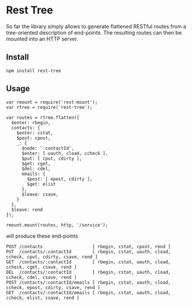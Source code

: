Rest Tree
=========

So far the library simply allows to generate flattened RESTful routes from a
tree-oriented description of end-points. The resulting routes can then be
mounted into an HTTP server.

Install
-------

    npm install rest-tree

Usage
-----

    var rmount = require('rest-mount');
    var rtree = require('rest-tree');

    var routes = rtree.flatten({
      $enter: rbegin,
      contacts: {
        $enter: cstat,
        $post: cpost,
        _: {
          $node: ':contactId',
          $enter: [ uauth, cload, ccheck ],
          $put: [ cput, cdirty ],
          $get: cget,
          $del: cdel,
          emails: {
            $post: [ epost, cdirty ],
            $get: elist
          },
          $leave: csave,
        }
      },
      $leave: rend
    });

    rmount.mount(routes, http, '/service');

will produce these end-points

    POST /contacts                   [ rbegin, cstat, cpost, rend ]
    PUT  /contacts/:contactId        [ rbegin, cstat, uauth, cload, ccheck, cput, cdirty, csave, rend ]
    GET  /contacts/:contactId        [ rbegin, cstat, uauth, cload, ccheck, cget, csave, rend ]
    DEL  /contacts/:contactId        [ rbegin, cstat, uauth, cload, ccheck, cdel, csave, rend ]
    POST /contacts/:contactId/emails [ rbegin, cstat, uauth, cload, ccheck, epost, cdirty, csave, rend ]
    GET  /contacts/:contactId/emails [ rbegin, cstat, uauth, cload, ccheck, elist, csave, rend ]

